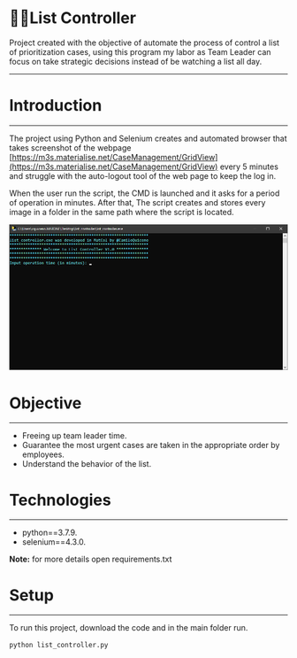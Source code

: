 # 🕵️‍♂️List Controller

Project created with the objective of automate the process of control a list of prioritization cases, using this program my labor as Team Leader can focus on take strategic decisions instead of be watching a list all day.

---

# Introduction

---

The project using Python and Selenium creates and automated browser that takes screenshot of the webpage [https://m3s.materialise.net/CaseManagement/GridView](https://m3s.materialise.net/CaseManagement/GridView) every 5 minutes and struggle with the auto-logout tool of the web page to keep the log in. 

When the user run the script, the CMD is launched and it asks for a period of operation in minutes. After that, The script creates and stores every image in a folder in the same path where the script is located.

![Untitled](%F0%9F%95%B5%EF%B8%8F%E2%80%8D%E2%99%82%EF%B8%8FList%20Controller%20b0bce008c1374ac18155229bbc5d398f/Untitled.png)

# Objective

---

- Freeing up team leader time.
- Guarantee the most urgent cases are taken in the appropriate order by employees.
- Understand the behavior of the list.

# Technologies

---

- python==3.7.9.
- selenium==4.3.0.

**Note:** for more details open requirements.txt

# Setup

---

To run this project, download the code and in the main folder run.

```bash
python list_controller.py
```